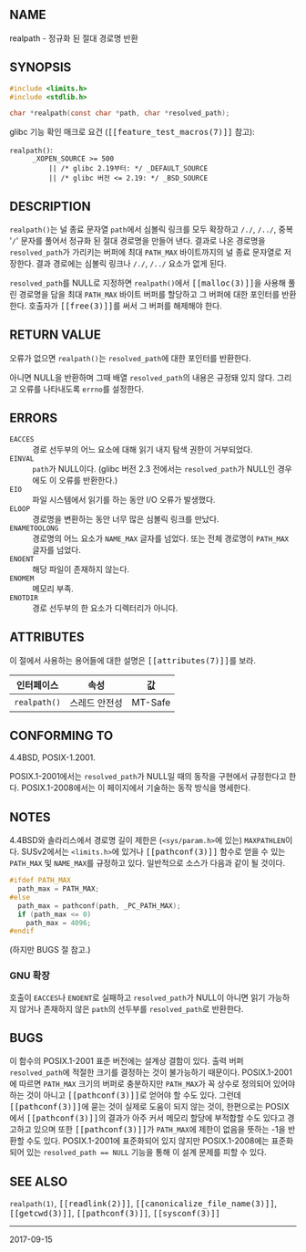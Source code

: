 ## NAME

realpath - 정규화 된 절대 경로명 반환

## SYNOPSIS

```c
#include <limits.h>
#include <stdlib.h>

char *realpath(const char *path, char *resolved_path);
```

glibc 기능 확인 매크로 요건 (<tt>[[feature_test_macros(7)]]</tt> 참고):

<dl>
<dt><code>realpath()</code>:</dt>
<dd>
<code>_XOPEN_SOURCE >= 500</code><br>
<code>    || /* glibc 2.19부터: */ _DEFAULT_SOURCE</code><br>
<code>    || /* glibc 버전 <= 2.19: */ _BSD_SOURCE</code>
</dd>
</dl>

## DESCRIPTION

`realpath()`는 널 종료 문자열 `path`에서 심볼릭 링크를 모두 확장하고 `/./`, `/../`, 중복 '`/`' 문자를 풀어서 정규화 된 절대 경로명을 만들어 낸다. 결과로 나온 경로명을 `resolved_path`가 가리키는 버퍼에 최대 `PATH_MAX` 바이트까지의 널 종료 문자열로 저장한다. 결과 경로에는 심볼릭 링크나 `/./`, `/../` 요소가 없게 된다.

`resolved_path`를 NULL로 지정하면 `realpath()`에서 <tt>[[malloc(3)]]</tt>을 사용해 풀린 경로명을 담을 최대 `PATH_MAX` 바이트 버퍼를 할당하고 그 버퍼에 대한 포인터를 반환한다. 호출자가 <tt>[[free(3)]]</tt>를 써서 그 버퍼를 해제해야 한다.

## RETURN VALUE

오류가 없으면 `realpath()`는 `resolved_path`에 대한 포인터를 반환한다.

아니면 NULL을 반환하며 그때 배열 `resolved_path`의 내용은 규정돼 있지 않다. 그리고 오류를 나타내도록 `errno`를 설정한다.

## ERRORS

<dl>
<dt><code>EACCES</code></dt>
<dd>경로 선두부의 어느 요소에 대해 읽기 내지 탐색 권한이 거부되었다.</dd>
<dt><code>EINVAL</code></dt>
<dd><code>path</code>가 NULL이다. (glibc 버전 2.3 전에서는 <code>resolved_path</code>가 NULL인 경우에도 이 오류를 반환한다.)</dd>
<dt><code>EIO</code></dt>
<dd>파일 시스템에서 읽기를 하는 동안 I/O 오류가 발생했다.</dd>
<dt><code>ELOOP</code></dt>
<dd>경로명을 변환하는 동안 너무 많은 심볼릭 링크를 만났다.</dd>
<dt><code>ENAMETOOLONG</code></dt>
<dd>경로명의 어느 요소가 <code>NAME_MAX</code> 글자를 넘었다. 또는 전체 경로명이 <code>PATH_MAX</code> 글자를 넘었다.</dd>
<dt><code>ENOENT</code></dt>
<dd>해당 파일이 존재하지 않는다.</dd>
<dt><code>ENOMEM</code></dt>
<dd>메모리 부족.</dd>
<dt><code>ENOTDIR</code></dt>
<dd>경로 선두부의 한 요소가 디렉터리가 아니다.</dd>
</dl>

## ATTRIBUTES

이 절에서 사용하는 용어들에 대한 설명은 <tt>[[attributes(7)]]</tt>를 보라.

| 인터페이스 | 속성 | 값 |
| --- | --- | --- |
| `realpath()` | 스레드 안전성 | MT-Safe |

## CONFORMING TO

4.4BSD, POSIX-1.2001.

POSIX.1-2001에서는 `resolved_path`가 NULL일 때의 동작을 구현에서 규정한다고 한다. POSIX.1-2008에서는 이 페이지에서 기술하는 동작 방식을 명세한다.

## NOTES

4.4BSD와 솔라리스에서 경로명 길이 제한은 (`<sys/param.h>`에 있는) `MAXPATHLEN`이다. SUSv2에서는 `<limits.h>`에 있거나 <tt>[[pathconf(3)]]</tt> 함수로 얻을 수 있는 `PATH_MAX` 및 `NAME_MAX`를 규정하고 있다. 일반적으로 소스가 다음과 같이 될 것이다.

```c
#ifdef PATH_MAX
  path_max = PATH_MAX;
#else
  path_max = pathconf(path, _PC_PATH_MAX);
  if (path_max <= 0)
    path_max = 4096;
#endif
```

(하지만 BUGS 절 참고.)

### GNU 확장

호출이 `EACCES`나 `ENOENT`로 실패하고 `resolved_path`가 NULL이 아니면 읽기 가능하지 않거나 존재하지 않은 `path`의 선두부를 `resolved_path`로 반환한다.

## BUGS

이 함수의 POSIX.1-2001 표준 버전에는 설계상 결함이 있다. 출력 버퍼 `resolved_path`에 적절한 크기를 결정하는 것이 불가능하기 때문이다. POSIX.1-2001에 따르면 `PATH_MAX` 크기의 버퍼로 충분하지만 `PATH_MAX`가 꼭 상수로 정의되어 있어야 하는 것이 아니고 <tt>[[pathconf(3)]]</tt>로 얻어야 할 수도 있다. 그런데 <tt>[[pathconf(3)]]</tt>에 묻는 것이 실제로 도움이 되지 않는 것이, 한편으로는 POSIX에서 <tt>[[pathconf(3)]]</tt>의 결과가 아주 커서 메모리 할당에 부적합할 수도 있다고 경고하고 있으며 또한 <tt>[[pathconf(3)]]</tt>가 `PATH_MAX`에 제한이 없음을 뜻하는 -1을 반환할 수도 있다. POSIX.1-2001에 표준화되어 있지 않지만 POSIX.1-2008에는 표준화되어 있는 `resolved_path == NULL` 기능을 통해 이 설계 문제를 피할 수 있다.

## SEE ALSO

`realpath(1)`, <tt>[[readlink(2)]]</tt>, <tt>[[canonicalize_file_name(3)]]</tt>, <tt>[[getcwd(3)]]</tt>, <tt>[[pathconf(3)]]</tt>, <tt>[[sysconf(3)]]</tt>

----

2017-09-15
